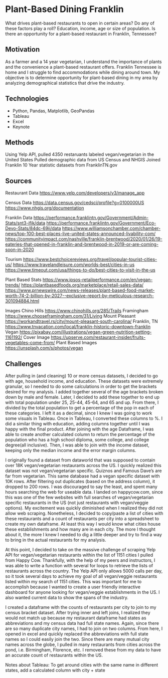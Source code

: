 # Plant-Based Dining Franklin 
What drives plant-based restaurants to open in certain areas? Do any of these factors play a roll? Education, income, age or size of population. Is there an opportunity for a plant-based restaurant in Franklin, Tennessee? 

## Motivation
As a farmer and a 14 year vegetarian, I understand the importance of plants and the convenience a plant-based restaurant offers. Franklin Tennessee is home and I struggle to find accommodations while dining around town. My objective is to determine opportunity for plant-based dining in my area by analyzing demographical statistics that drive the industry. 

## Technologies
* Python, Pandas, Matplotlib, GeoPandas
* Tableau
* Excel 
* Keynote 

## Methods
Using Yelp API, pulled 4350 restaruants labeled vegan/vegetarian in the United States
Pulled demographic data from US Census and NHGIS
Joined Franklin 10 Year statistic datasets from FranklinTN.gov 

## Sources
Restaurant Data
https://www.yelp.com/developers/v3/manage_app

Census Data
https://data.census.gov/cedsci/profile?g=0100000US
https://www.nhgis.org/documentation

Franklin Data
https://performance.franklintn.gov/Government/Admin-Stats/snt3-ifik/data
https://performance.franklintn.gov/Government/Eco-Devo-Stats/84dc-69ii/data
https://www.williamsonchamber.com/chamber-news/top-100-best-places-live-united-states-announced-livability-com/
https://communityimpact.com/nashville/franklin-brentwood/2020/01/26/19-eateries-that-opened-in-franklin-and-brentwood-in-2019-or-are-coming-soon-in-2020 

Tourism 
https://www.bestchoicereviews.org/travel/popular-tourist-cities-us/
https://www.travelandleisure.com/worlds-best/cities-in-us
https://www.timeout.com/usa/things-to-do/best-cities-to-visit-in-the-us

Plant Based Stats
https://www.ipsos-retailperformance.com/en/vegan-trends/
https://plantbasedfoods.org/marketplace/retail-sales-data/
https://www.prnewswire.com/news-releases/plant-based-food-market-worth-74-2-billion-by-2027--exclusive-report-by-meticulous-research-301094884.html

Images
Chino Hills
https://www.chinohills.org/285/Trails
Framingham
https://www.chooseframingham.com/31/Living 
Mount Pleasant
https://workandtravel.rs/city/mount-pleasant-south-carolina/
Franklin, TN
https://www.tnvacation.com/local/franklin-historic-downtown-franklin
Vegan 
https://pixabay.com/illustrations/vegan-green-nutrition-setting-1161192/
Cover Image
https://upserve.com/restaurant-insider/fruits-vegetables-come-from/
Plant Based Images
https://unsplash.com/s/photos/vegan




## Challenges
After pulling in (and cleaning) 10 or more census datasets, I decided to go with age, household income, and education. These datasets were extremely granular, so I needed to do some calculations in order to get the brackets desired for my analysis. I added together several of the age brackets broken down by male and female. Later, I decided to add these together to end up with total population under 25, 25-44, 45-64, and 65 and up. From there, I divided by the total population to get a percentage of the pop in each of these categories. I left it as a decimal, since I knew I was going to work some visuals in Tableau. Once in Tableau, I converted these columns to %. I did a similar thing with education, adding columns together until I was happy with the final product. After joining with the age Dataframe, I was able to create another calculated column to return the percentage of the population who has a high school diploma, some college, and college degree(all inclusive). Then, I was able to join with the income dataset, keeping only the median income and the error margin columns. 

I originally found a dataset from dataworld that was supposed to contain over 18K vegan/vegetarian restaurants across the US. I quickly realized this dataset was not vegan/vegetarian specific. Quiznos and Famous Dave’s are far from vegetarian. This same database had a vegan specific dataset with 10K rows. After filtering out duplicates (based on the address column), it dropped to 200 rows. I was discouraged to say the least, and spent many hours searching the web for useable data. I landed on happycow.com, since this was one of the few websites with full searches of vegan/vegetarian specific restaurants in the US (not just restaurants with vegan/veggie options). My excitement was quickly diminished when I realized they did not allow web scraping. Nonetheless, I decided to copy/paste a list of cities with these restaurants and a count of restaurants per city into a spreadsheet to create my own dataframe. At least this way I would know what cities house these establishments and how many are in each city. The more I thought about it, the more I knew I needed to dig a little deeper and try to find a way to bring in the actual restaurants for my analysis. 

At this point, I decided to take on the massive challenge of scraping Yelp API for vegan/vegetarian restaurants within the list of 1151 cities I pulled from Happy Cow. Thankfully, with the help of my peers and instructors, I was able to write a function with several for loops to retrieve the lists of restaurants across the country. The Yelp API only allows 5000 calls per day, so it took several days to achieve my goal of all vegan/veggie restaurants listed within my search of 1151 cities. This was important for me to accomplish because I wanted to create a user friendly interactive dashboard for anyone looking for vegan/veggie establishments in the US. I also wanted current data to show the spans of the industry. 

I created a dataframe with the counts of restaurants per city to join to my census bracket dataset. After trying inner and left joins, I realized they would not match up because my restaurant dataframe had states as abbreviations and my census data had full state names. Again, since there are so many duplicate city names, I had to join on two columns. From here, I opened in excel and quickly replaced the abbreviations with full state names so I could easily join the two. Since there are many mutual city names across the globe, I pulled in many restaurants from cities across the pond, i.e. Birmingham, Florence, etc. I removed these from my data to have an accurate count of restaurants within the US. 

Notes about Tableau:
To get around cities with the same name in different states, add a calculated column with city + state 
